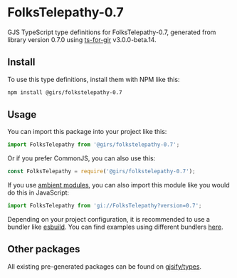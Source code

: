 
# FolksTelepathy-0.7

GJS TypeScript type definitions for FolksTelepathy-0.7, generated from library version 0.7.0 using [ts-for-gir](https://github.com/gjsify/ts-for-gir) v3.0.0-beta.14.

## Install

To use this type definitions, install them with NPM like this:
```bash
npm install @girs/folkstelepathy-0.7
```

## Usage

You can import this package into your project like this:
```ts
import FolksTelepathy from '@girs/folkstelepathy-0.7';
```

Or if you prefer CommonJS, you can also use this:
```ts
const FolksTelepathy = require('@girs/folkstelepathy-0.7');
```

If you use [ambient modules](https://github.com/gjsify/ts-for-gir/tree/main/packages/cli#ambient-modules), you can also import this module like you would do this in JavaScript:

```ts
import FolksTelepathy from 'gi://FolksTelepathy?version=0.7';
```

Depending on your project configuration, it is recommended to use a bundler like [esbuild](https://esbuild.github.io/). You can find examples using different bundlers [here](https://github.com/gjsify/ts-for-gir/tree/main/examples).

## Other packages

All existing pre-generated packages can be found on [gjsify/types](https://github.com/gjsify/types).